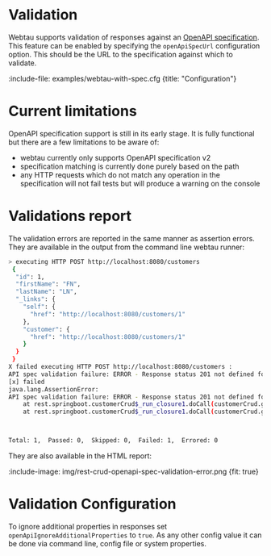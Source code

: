 # Validation

Webtau supports validation of responses against an [OpenAPI specification](https://www.openapis.org/).  This feature can
be enabled by specifying the `openApiSpecUrl` configuration option.  This should be the URL to the specification against 
which to validate.

:include-file: examples/webtau-with-spec.cfg {title: "Configuration"}

# Current limitations

OpenAPI specification support is still in its early stage.  It is fully functional but there are a few limitations to be
aware of:
* webtau currently only supports OpenAPI specification v2
* specification matching is currently done purely based on the path
* any HTTP requests which do not match any operation in the specification will not fail tests but will produce a warning
on the console

# Validations report

The validation errors are reported in the same manner as assertion errors.  They are available in the output from the 
command line webtau runner:
```bash
> executing HTTP POST http://localhost:8080/customers
 {
  "id": 1,
  "firstName": "FN",
  "lastName": "LN",
  "_links": {
    "self": {
      "href": "http://localhost:8080/customers/1"
    },
    "customer": {
      "href": "http://localhost:8080/customers/1"
    }
  }
 }
X failed executing HTTP POST http://localhost:8080/customers : 
API spec validation failure: ERROR - Response status 201 not defined for path ''.: []
[x] failed
java.lang.AssertionError: 
API spec validation failure: ERROR - Response status 201 not defined for path ''.: []
	at rest.springboot.customerCrud$_run_closure1.doCall(customerCrud.groovy:8)
	at rest.springboot.customerCrud$_run_closure1.doCall(customerCrud.groovy)



Total: 1,  Passed: 0,  Skipped: 0,  Failed: 1,  Errored: 0
```

They are also available in the HTML report:

:include-image: img/rest-crud-openapi-spec-validation-error.png {fit: true}

# Validation Configuration

To ignore additional properties in responses set `openApiIgnoreAdditionalProperties` to `true`. 
As any other config value it can be done via command line, config file or system properties.
